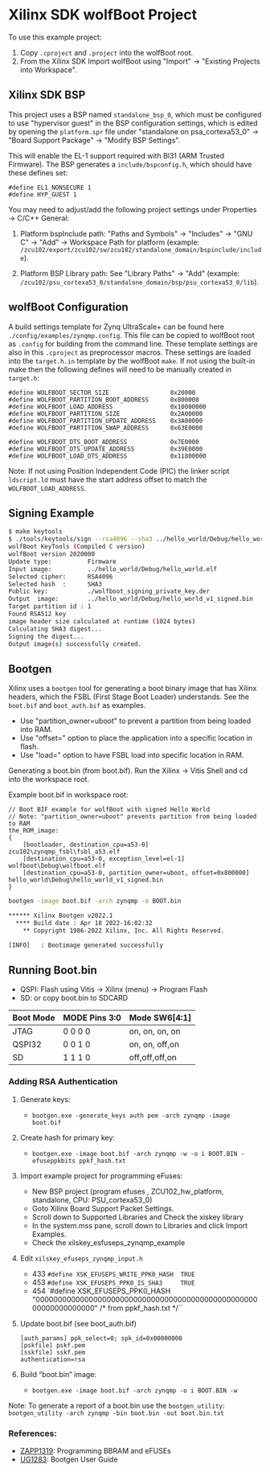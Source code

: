 # Xilinx SDK wolfBoot Project

To use this example project:
1. Copy `.cproject` and `.project` into the wolfBoot root.
2. From the Xilinx SDK Import wolfBoot using "Import" -> "Existing Projects into Workspace".

## Xilinx SDK BSP

This project uses a BSP named `standalone_bsp_0`, which must be configured to use "hypervisor guest" in the BSP configuration settings, which is edited by opening the `platform.spr` file under "standalone on psa_cortexa53_0" -> "Board Support Package" -> "Modify BSP Settings".

This will enable the EL-1 support required with Bl31 (ARM Trusted Firmware). The BSP generates a `include/bspconfig.h`, which should have these defines set:

```
#define EL1_NONSECURE 1
#define HYP_GUEST 1
```

You may need to adjust/add the following project settings under Properties -> C/C++ General:

1) Platform bspInclude path: "Paths and Symbols" -> "Includes" -> "GNU C" -> "Add" -> Workspace Path for platform (example: `/zcu102/export/zcu102/sw/zcu102/standalone_domain/bspinclude/include`).

2) Platform BSP Library path: See "Library Paths" -> "Add" (example: `/zcu102/psu_cortexa53_0/standalone_domain/bsp/psu_cortexa53_0/lib`).

## wolfBoot Configuration

A build settings template for Zynq UltraScale+ can be found here `./config/examples/zynqmp.config`. This file can be copied to wolfBoot root as `.config` for building from the command line. These template settings are also in this `.cproject` as preprocessor macros. These settings are loaded into the `target.h.in` template by the wolfBoot `make`. If not using the built-in make then the following defines will need to be manually created in `target.h`:

```
#define WOLFBOOT_SECTOR_SIZE                 0x20000
#define WOLFBOOT_PARTITION_BOOT_ADDRESS      0x800000
#define WOLFBOOT_LOAD_ADDRESS                0x10000000
#define WOLFBOOT_PARTITION_SIZE              0x2A00000
#define WOLFBOOT_PARTITION_UPDATE_ADDRESS    0x3A00000
#define WOLFBOOT_PARTITION_SWAP_ADDRESS      0x63E0000

#define WOLFBOOT_DTS_BOOT_ADDRESS            0x7E0000
#define WOLFBOOT_DTS_UPDATE_ADDRESS          0x39E0000
#define WOLFBOOT_LOAD_DTS_ADDRESS            0x11800000
```

Note: If not using Position Independent Code (PIC) the linker script `ldscript.ld` must have the start address offset to match the `WOLFBOOT_LOAD_ADDRESS`.

## Signing Example

```sh
$ make keytools
$ ./tools/keytools/sign --rsa4096 --sha3 ../hello_world/Debug/hello_world.elf ./wolfboot_signing_private_key.der 1
wolfBoot KeyTools (Compiled C version)
wolfBoot version 2020000
Update type:          Firmware
Input image:          ../hello_world/Debug/hello_world.elf
Selected cipher:      RSA4096
Selected hash  :      SHA3
Public key:           ./wolfboot_signing_private_key.der
Output  image:        ../hello_world/Debug/hello_world_v1_signed.bin
Target partition id : 1
Found RSA512 key
image header size calculated at runtime (1024 bytes)
Calculating SHA3 digest...
Signing the digest...
Output image(s) successfully created.
```

## Bootgen

Xilinx uses a `bootgen` tool for generating a boot binary image that has Xilinx headers, which the FSBL (First Stage Boot Loader) understands. See the `boot.bif` and `boot_auth.bif` as examples.

* Use "partition_owner=uboot" to prevent a partition from being loaded into RAM.
* Use "offset=" option to place the application into a specific location in flash.
* Use "load=" option to have FSBL load into specific location in RAM.

Generating a boot.bin (from boot.bif).
Run the Xilinx -> Vitis Shell and cd into the workspace root.

Example boot.bif in workspace root:

```
// Boot BIF example for wolfBoot with signed Hello World
// Note: "partition_owner=uboot" prevents partition from being loaded to RAM
the_ROM_image:
{
	[bootloader, destination_cpu=a53-0] zcu102\zynqmp_fsbl\fsbl_a53.elf
	[destination_cpu=a53-0, exception_level=el-1] wolfboot\Debug\wolfboot.elf
	[destination_cpu=a53-0, partition_owner=uboot, offset=0x800000] hello_world\Debug\hello_world_v1_signed.bin
}
```

```sh
bootgen -image boot.bif -arch zynqmp -o BOOT.bin

****** Xilinx Bootgen v2022.1
  **** Build date : Apr 18 2022-16:02:32
    ** Copyright 1986-2022 Xilinx, Inc. All Rights Reserved.

[INFO]   : Bootimage generated successfully
```

## Running Boot.bin

* QSPI: Flash using Vitis -> Xilinx (menu) -> Program Flash
* SD: or copy boot.bin to SDCARD

| Boot Mode | MODE Pins 3:0 | Mode SW6[4:1]  |
| --------- | ------------- | -------------- |
| JTAG      | 0 0 0 0       | on, on, on, on |
| QSPI32    | 0 0 1 0       | on, on, off,on |
| SD        | 1 1 1 0       | off,off,off,on |



### Adding RSA Authentication

1. Generate keys:
    * `bootgen.exe -generate_keys auth pem -arch zynqmp -image boot.bif`
2. Create hash for primary key:
    * `bootgen.exe -image boot.bif -arch zynqmp -w -o i BOOT.BIN -efuseppkbits ppkf_hash.txt`
3. Import example project for programming eFuses:
    * New BSP project (program efuses , ZCU102_hw_platform, standalone, CPU: PSU_cortexa53_0)
    * Goto Xilinx Board Support Packet Settings.
    * Scroll down to Supported Libraries and Check the xiskey library
    * In the system.mss pane, scroll down to Libraries and click Import Examples.
    * Check the xilskey_esfuseps_zynqmp_example
4. Edit `xilskey_efuseps_zynqmp_input.h`
    * 433 `#define XSK_EFUSEPS_WRITE_PPK0_HASH  TRUE`
    * 453 `#define XSK_EFUSEPS_PPK0_IS_SHA3     TRUE`
    * 454 `#define XSK_EFUSEPS_PPK0_HASH "0000000000000000000000000000000000000000000000000000000000000000" /* from ppkf_hash.txt */``
5. Update boot.bif (see boot_auth.bif)

    ```
    [auth_params] ppk_select=0; spk_id=0x00000000
    [pskfile] pskf.pem
    [sskfile] sskf.pem
    authentication=rsa
    ```

6. Build “boot.bin” image:
    * `bootgen.exe -image boot.bif -arch zynqmp -o i BOOT.BIN -w`

Note: To generate a report of a boot.bin use the `bootgen_utility`:
`bootgen_utility -arch zynqmp -bin boot.bin -out boot.bin.txt`

### References:
* [ZAPP1319](https://www.xilinx.com/support/documentation/application_notes/xapp1319-zynq-usp-prog-nvm.pdf): Programming BBRAM and eFUSEs
* [UG1283](https://www.xilinx.com/support/documentation/sw_manuals/xilinx2018_2/ug1283-bootgen-user-guide.pdf): Bootgen User Guide
